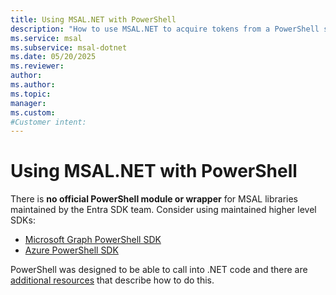 ```yaml
---
title: Using MSAL.NET with PowerShell
description: "How to use MSAL.NET to acquire tokens from a PowerShell script."
ms.service: msal
ms.subservice: msal-dotnet
ms.date: 05/20/2025
ms.reviewer: 
author: 
ms.author: 
ms.topic: 
manager: 
ms.custom: 
#Customer intent: 
---
```


# Using MSAL.NET with PowerShell

There is **no official PowerShell module or wrapper** for MSAL libraries maintained by the Entra SDK team. Consider using maintained higher level SDKs:

- [Microsoft Graph PowerShell SDK](/powershell/microsoftgraph/installation)
- [Azure PowerShell SDK](/powershell/azure/new-azureps-module-az)

PowerShell was designed to be able to call into .NET code and there are [additional resources](https://stackoverflow.com/questions/3079346/how-to-reference-net-assemblies-using-powershell) that describe how to do this.
